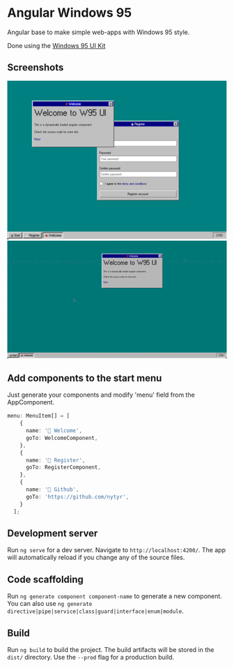# Angular Windows 95

Angular base to make simple web-apps with Windows 95 style. 

Done using the [Windows 95 UI Kit](https://github.com/themesberg/windows-95-ui-kit)

## Screenshots
<img src="https://raw.githubusercontent.com/nytyr/angular-windows-95/master/demo.png" alt="W95">


<img src="https://raw.githubusercontent.com/nytyr/angular-windows-95/master/demo.gif" alt="W95 Gif">


## Add components to the start menu

Just generate your components and modify 'menu' field from the AppComponent.

```typescript
menu: MenuItem[] = [
    {
      name: '📕 Welcome',
      goTo: WelcomeComponent,
    },
    {
      name: '📄 Register',
      goTo: RegisterComponent,
    },
    {
      name: '🔗 Github',
      goTo: 'https://github.com/nytyr',
    }
  ];
```

## Development server

Run `ng serve` for a dev server. Navigate to `http://localhost:4200/`. The app will automatically reload if you change any of the source files.

## Code scaffolding

Run `ng generate component component-name` to generate a new component. You can also use `ng generate directive|pipe|service|class|guard|interface|enum|module`.

## Build

Run `ng build` to build the project. The build artifacts will be stored in the `dist/` directory. Use the `--prod` flag for a production build.
